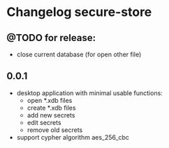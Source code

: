 # Changelog secure-store

## @TODO for release:
- close current database (for open other file)

## 0.0.1

 * desktop application with minimal usable functions:
   * open *.xdb files
   * create *.xdb files
   * add new secrets
   * edit secrets
   * remove old secrets
 * support cypher algorithm aes_256_cbc
